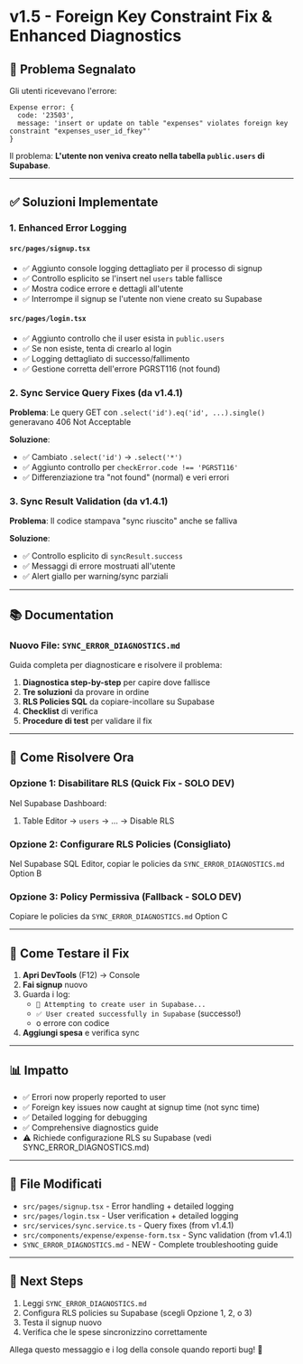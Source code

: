 # v1.5 - Foreign Key Constraint Fix & Enhanced Diagnostics

## 🐛 Problema Segnalato

Gli utenti ricevevano l'errore:

```
Expense error: {
  code: '23503',
  message: 'insert or update on table "expenses" violates foreign key constraint "expenses_user_id_fkey"'
}
```

Il problema: **L'utente non veniva creato nella tabella `public.users` di Supabase**.

---

## ✅ Soluzioni Implementate

### 1. **Enhanced Error Logging**

#### `src/pages/signup.tsx`

- ✅ Aggiunto console logging dettagliato per il processo di signup
- ✅ Controllo esplicito se l'insert nel `users` table fallisce
- ✅ Mostra codice errore e dettagli all'utente
- ✅ Interrompe il signup se l'utente non viene creato su Supabase

#### `src/pages/login.tsx`

- ✅ Aggiunto controllo che il user esista in `public.users`
- ✅ Se non esiste, tenta di crearlo al login
- ✅ Logging dettagliato di successo/fallimento
- ✅ Gestione corretta dell'errore PGRST116 (not found)

### 2. **Sync Service Query Fixes** (da v1.4.1)

**Problema**: Le query GET con `.select('id').eq('id', ...).single()` generavano 406 Not Acceptable

**Soluzione**:

- ✅ Cambiato `.select('id')` → `.select('*')`
- ✅ Aggiunto controllo per `checkError.code !== 'PGRST116'`
- ✅ Differenziazione tra "not found" (normal) e veri errori

### 3. **Sync Result Validation** (da v1.4.1)

**Problema**: Il codice stampava "sync riuscito" anche se falliva

**Soluzione**:

- ✅ Controllo esplicito di `syncResult.success`
- ✅ Messaggi di errore mostruati all'utente
- ✅ Alert giallo per warning/sync parziali

---

## 📚 Documentation

### Nuovo File: `SYNC_ERROR_DIAGNOSTICS.md`

Guida completa per diagnosticare e risolvere il problema:

1. **Diagnostica step-by-step** per capire dove fallisce
2. **Tre soluzioni** da provare in ordine
3. **RLS Policies SQL** da copiare-incollare su Supabase
4. **Checklist** di verifica
5. **Procedure di test** per validare il fix

---

## 🎯 Come Risolvere Ora

### Opzione 1: Disabilitare RLS (Quick Fix - SOLO DEV)

Nel Supabase Dashboard:

1. Table Editor → `users` → ... → Disable RLS

### Opzione 2: Configurare RLS Policies (Consigliato)

Nel Supabase SQL Editor, copiar le policies da `SYNC_ERROR_DIAGNOSTICS.md` Option B

### Opzione 3: Policy Permissiva (Fallback - SOLO DEV)

Copiare le policies da `SYNC_ERROR_DIAGNOSTICS.md` Option C

---

## 🧪 Come Testare il Fix

1. **Apri DevTools** (F12) → Console
2. **Fai signup** nuovo
3. Guarda i log:
   - `📝 Attempting to create user in Supabase...`
   - `✅ User created successfully in Supabase` (successo!)
   - o errore con codice
4. **Aggiungi spesa** e verifica sync

---

## 📊 Impatto

- ✅ Errori now properly reported to user
- ✅ Foreign key issues now caught at signup time (not sync time)
- ✅ Detailed logging for debugging
- ✅ Comprehensive diagnostics guide
- ⚠️ Richiede configurazione RLS su Supabase (vedi SYNC_ERROR_DIAGNOSTICS.md)

---

## 📝 File Modificati

- `src/pages/signup.tsx` - Error handling + detailed logging
- `src/pages/login.tsx` - User verification + detailed logging
- `src/services/sync.service.ts` - Query fixes (from v1.4.1)
- `src/components/expense/expense-form.tsx` - Sync validation (from v1.4.1)
- `SYNC_ERROR_DIAGNOSTICS.md` - NEW - Complete troubleshooting guide

---

## 🚀 Next Steps

1. Leggi `SYNC_ERROR_DIAGNOSTICS.md`
2. Configura RLS policies su Supabase (scegli Opzione 1, 2, o 3)
3. Testa il signup nuovo
4. Verifica che le spese sincronizzino correttamente

Allega questo messaggio e i log della console quando reporti bug! 📸
